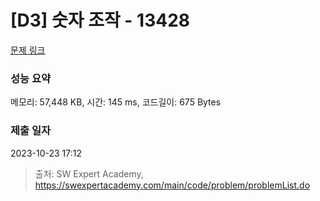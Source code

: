# [D3] 숫자 조작 - 13428 

[문제 링크](https://swexpertacademy.com/main/code/problem/problemDetail.do?contestProbId=AX4EJPs68IkDFARe) 

### 성능 요약

메모리: 57,448 KB, 시간: 145 ms, 코드길이: 675 Bytes

### 제출 일자

2023-10-23 17:12



> 출처: SW Expert Academy, https://swexpertacademy.com/main/code/problem/problemList.do